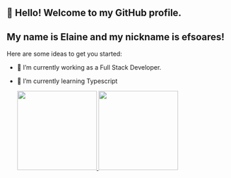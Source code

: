 ## 👋 Hello! Welcome to my GitHub profile.
## My name is Elaine and my nickname is efsoares!
Here are some ideas to get you started:

- 🔭 I’m currently working as a Full Stack Developer.
- 🌱 I’m currently learning Typescript

  <div>
  <a href="https://github.com/elainefabiola">
  <img height="180em" src="https://github-readme-stats.vercel.app/api?username=elainefabiola&show_icons=true&theme=dracula&include_all_commits=true&count_private=true"/>
  <img height="180em" src="https://github-readme-stats.vercel.app/api/top-langs/?username=elainefabiola&layout=compact&langs_count=16&theme=dracula"/>
</div>
<div>
  <i class="devicon-html5-plain"></i>
</div>
          


